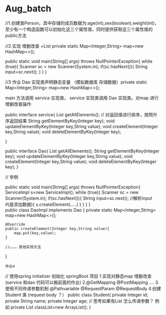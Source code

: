# Aug_batch

//1.创建类Person，其中存储的成员数据为:age(int),sex(boolean),weight(int)，至少有一个构造函数可以初始化这三个属性值，同时提供获取这三个属性值的public方法

//2.实现  增删改查 +List
private static Map<Integer,String> map=new HashMap<>();


public static void main(String[] args) throws NullPointerException{
    while (true){
        Scanner sc = new Scanner(System.in);
        if(sc.hasNext()){
            String input=sc.next();
        }
    }
}

//3 作业
Dao 实现类声明静态变量 （模拟数据库 存储数据）private static Map<Integer,String> map=new HashMap<>();

main 方法调用 service 实现类， service 实现类调用 Dao 实现类。对map 进行增删改查操作

public interface service{
  List<String> getAllElements(); // 对返回值进行排序，按照升序返回结果
  String getElementByKey(Integer key);
  void updateElementByKey(Integer key,String value);
  void createElement(Integer key,String value);
  void deleteElementByKey(Integer key);
  
}

    
public interface Dao{
  List<String> getAllElements();
  String getElementByKey(Integer key);
  void updateElementByKey(Integer key,String value);
  void createElement(Integer key,String value);
  void deleteElementByKey(Integer key);
}
    
// 
举例
    
 public static void main(String[] args) throws NullPointerException{
    ServiceImpl s=new ServiceImpl();
    while (true){
        Scanner sc = new Scanner(System.in);
        if(sc.hasNext()){
            String input=sc.next();
        //解析input
        if(是添加数据){
           s.createElement(.....)
        }
        }
    }
}   
 public class DaoImpl implements Dao {
    private static Map<Integer,String> map=new HashMap<>();
   
    @Override
    public createElement(Integer key,String value){
        map.put(key,value);
    }
    
    //。。。。其他实现方法
  }
    
    
    作业4
   
  // 使用spring initializer 初始化 springBoot 项目
     1.实现对静态map 增删改查 (service 和dao 代码可以搬前面的作业)
     2.@GetMapping @PostMapping ....
     3.使用不同传递参数机制  @Pathvariable @RequestParam @RequestBody
     4.创建 Student 类  (request body ？）
     public class Student{
       private Integer id;
       private String name; 
       private Integer age;
       // 思考如果有List 怎么传递参数？ 例如 private List<String> classList=new ArrayList();
     }
     
